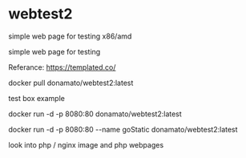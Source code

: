 # webtest2
simple web page for testing x86/amd


simple web page for testing

Referance: https://templated.co/

docker pull donamato/webtest2:latest

test box example

docker run -d -p 8080:80 donamato/webtest2:latest

docker run -d -p 8080:80 --name goStatic donamato/webtest2:latest



look into php / nginx image and php webpages


